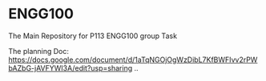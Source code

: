 # ENGG100
The Main Repository for P113 ENGG100 group Task

The planning Doc: https://docs.google.com/document/d/1aTqNGOjOgWzDibL7KfBWFIvv2rPWbAZbG-jAVFYWI3A/edit?usp=sharing
..
